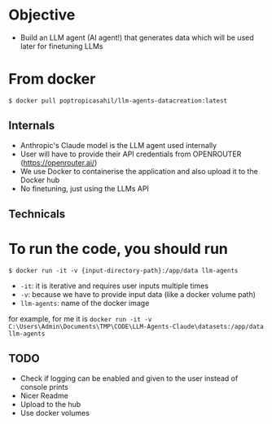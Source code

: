 # Objective
- Build an LLM agent  (AI agent!) that generates data which will be used later for finetuning LLMs

# From docker
```
$ docker pull poptropicasahil/llm-agents-datacreation:latest
```

## Internals
- Anthropic's Claude model is the LLM agent used internally
- User will have to provide their API credentials from OPENROUTER (https://openrouter.ai/)
- We use Docker to containerise the application and also upload it to the Docker hub
- No finetuning, just using the LLMs API


## Technicals

# To run the code, you should run
```
$ docker run -it -v {input-directory-path}:/app/data llm-agents
```
* `-it`: it is iterative and requires user inputs multiple times
* `-v`: because we have to provide input data (like a docker volume path)
* `llm-agents`: name of the docker image

for example, for me it is `docker run -it -v C:\Users\Admin\Documents\TMP\CODE\LLM-Agents-Claude\datasets:/app/data llm-agents`



## TODO
* Check if logging can be enabled and given to the user instead of console prints
* Nicer Readme
* Upload to the hub
* Use docker volumes
